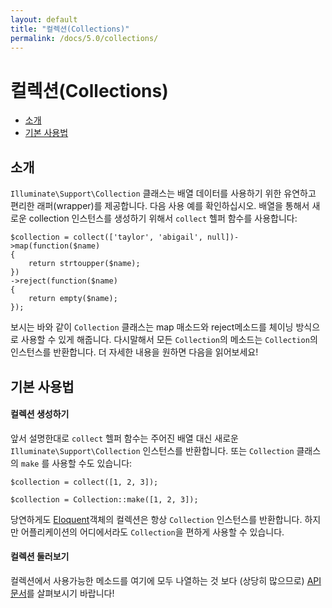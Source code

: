 ```yaml
---
layout: default
title: "컬렉션(Collections)"
permalink: /docs/5.0/collections/
---
```


# 컬렉션(Collections)

- [소개](#introduction)
- [기본 사용법](#basic-usage)

<a name="introduction"></a>
## 소개

`Illuminate\Support\Collection` 클래스는 배열 데이터를 사용하기 위한 유연하고 편리한 래퍼(wrapper)를 제공합니다. 다음 사용 예를 확인하십시오. 배열을 통해서 새로운 collection 인스턴스를 생성하기 위해서 `collect` 헬퍼 함수를 사용합니다:

	$collection = collect(['taylor', 'abigail', null])->map(function($name)
	{
		return strtoupper($name);
	})
	->reject(function($name)
	{
		return empty($name);
	});


보시는 바와 같이 `Collection` 클래스는 map 매소드와 reject메소드를 체이닝 방식으로 사용할 수 있게 해줍니다. 다시말해서 모든 `Collection`의 메소드는 `Collection`의 인스턴스를 반환합니다. 더 자세한 내용을 원하면 다음을 읽어보세요!


<a name="basic-usage"></a>
## 기본 사용법

#### 컬렉션 생성하기

앞서 설명한대로 `collect` 헬퍼 함수는 주어진 배열 대신 새로운 `Illuminate\Support\Collection` 인스턴스를 반환합니다. 또는 `Collection` 클래스의 `make` 를 사용할 수도 있습니다:

	$collection = collect([1, 2, 3]);

	$collection = Collection::make([1, 2, 3]);

당연하게도 [Eloquent](/laravel-korean-docs/docs/5.0/eloquent)객체의 컬렉션은 항상 `Collection` 인스턴스를 반환합니다. 하지만 어플리케이션의 어디에서라도 `Collection`을 편하게 사용할 수 있습니다. 

#### 컬렉션 둘러보기

컬렉션에서 사용가능한 메소드를 여기에 모두 나열하는 것 보다 (상당히 많으므로) [API 문서](http://laravel.com/api/master/Illuminate/Support/Collection.html)를 살펴보시기 바랍니다!
